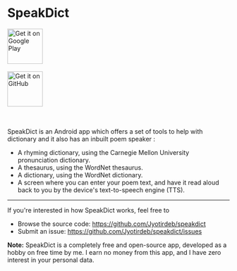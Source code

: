 SpeakDict
==============
<a href="https://play.google.com/store/apps/" target="_blank">
<img src="https://play.google.com/intl/en_us/badges/images/generic/en-play-badge.png" alt="Get it on Google Play" height="80"/></a>
<br>
<br>
<a href="https://github.com/Jyotirdeb/SpeakDict/blob/master/app/app-release.apk" target="_blank">
<img src="https://assets-cdn.github.com/images/modules/logos_page/GitHub-Logo.png" alt="Get it on GitHub" height="80"/></a>
<br>
<br>
<br>

SpeakDict is an Android app which offers a set of tools to help with dictionary and it also has an inbuilt poem speaker :<br>
* A rhyming dictionary, using the Carnegie Mellon University pronunciation dictionary.<br>
* A thesaurus, using the WordNet thesaurus.<br>
* A dictionary, using the WordNet dictionary.<br>
* A screen where you can enter your poem text, and have it read aloud back to you by the device's text-to-speech engine (TTS).<br>

--------------

If you're interested in how SpeakDict works, feel free to
* Browse the source code: https://github.com/Jyotirdeb/speakdict
* Submit an issue: https://github.com/Jyotirdeb/speakdict/issues

<b>Note:</b> SpeakDict is a completely free and open-source app, developed as a hobby on free time by me.  I earn no money from this app, and I have zero interest in your personal data.